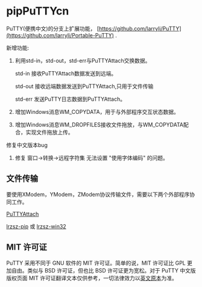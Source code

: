 # pipPuTTYcn
PuTTY(便携中文)的分支上扩展功能， [https://github.com/larryli/PuTTY](https://github.com/larryli/Portable-PuTTY)  .

新增功能:

1) 利用std-in，std-out，std-err与PuTTYAttach交换数据。

   std-in 接收PuTTYAttach数据发送到远端。
   
   std-out 接收远端数据发送到PuTTYAttach,只用于文件传输
   
   std-err 发送PuTTY日志数据到PuTTYAttach。
   
3) 增加Windows消息WM_COPYDATA，用于与外部程序交互状态数据。
4) 增加Windows消息WM_DROPFILES接收文件拖放，与WM_COPYDATA配合，实现文件拖放上传。

修复中文版本bug

1) 修复 窗口->转换->远程字符集 无法设置 "使用字体编码" 的问题。

## 文件传输

要使用XModem，YModem，ZModem协议传输文件，需要以下两个外部程序协同工作。

[PuTTYAttach](https://github.com/hfcjx/PuTTYAttach)

[lrzsz-pip](https://github.com/hfcjx/lrzsz-pip) 或 [lrzsz-win32](https://github.com/trzsz/lrzsz-win32)

## MIT 许可证
PuTTY 采用不同于 GNU 软件的 MIT 许可证。简单的说，MIT 许可证比 GPL 更加自由。类似与 BSD 许可证，但也比 BSD 许可证更为宽松。对于 PuTTY 中文版版权页面 MIT 许可证翻译文本仅供参考，一切法律效力以[英文原本](http://www.chiark.greenend.org.uk/~sgtatham/putty/licence.html)为准。
